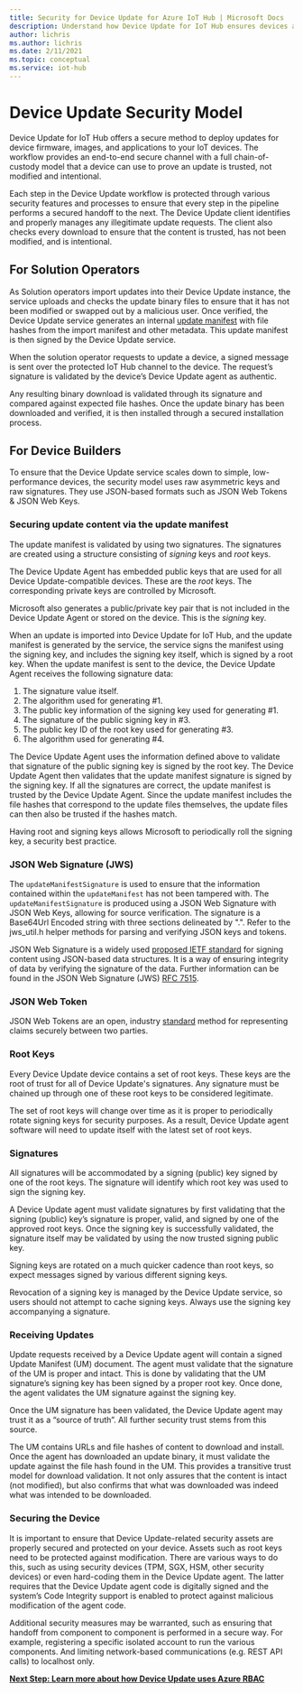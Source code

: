 ```yaml
---
title: Security for Device Update for Azure IoT Hub | Microsoft Docs
description: Understand how Device Update for IoT Hub ensures devices are updated securely.
author: lichris
ms.author: lichris
ms.date: 2/11/2021
ms.topic: conceptual
ms.service: iot-hub
---
```


# Device Update Security Model

Device Update for IoT Hub offers a secure method to deploy updates for device firmware, images, and applications to your IoT devices. The workflow provides an end-to-end secure channel with a full chain-of-custody model that a device can use to prove an update is trusted, not modified and intentional.

Each step in the Device Update workflow is protected through various security features and processes to ensure that every step in the pipeline performs a secured handoff to the next. The Device Update client identifies and properly manages any illegitimate update requests. The client also checks every download to ensure that the content is trusted, has not been modified, and is intentional.

## For Solution Operators

As Solution operators import updates into their Device Update instance, the service uploads and checks the update binary files to ensure that it has not been modified or swapped out by a malicious user. Once verified, the Device Update service generates an internal [update manifest](./update-manifest.md) with file hashes from the import manifest and other metadata. This update manifest is then signed by the Device Update service.

When the solution operator requests to update a device, a signed message is sent over the protected IoT Hub channel to the device. The request’s signature is validated by the device’s Device Update agent as authentic. 

Any resulting binary download is validated through its signature and compared against expected file hashes. Once the update binary has been downloaded and verified, it is then installed through a secured installation process.

## For Device Builders

To ensure that the Device Update service scales down to simple, low-performance devices, the security model uses raw asymmetric keys and raw signatures. They use JSON-based formats such as JSON Web Tokens & JSON Web Keys.

### Securing update content via the update manifest

The update manifest is validated by using two signatures. The signatures are created using a structure consisting of *signing* keys and *root* keys.

The Device Update Agent has embedded public keys that are used for all Device Update-compatible devices. These are the *root* keys. The corresponding private keys are controlled by Microsoft.

Microsoft also generates a public/private key pair that is not included in the Device Update Agent or stored on the device. This is the *signing* key.

When an update is imported into Device Update for IoT Hub, and the update manifest is generated by the service, the service signs the manifest using the signing key, and includes the signing key itself, which is signed by a root key. When the update manifest is sent to the device, the Device Update Agent receives the following signature data:

1. The signature value itself.
2. The algorithm used for generating #1.
3. The public key information of the signing key used for generating #1.
4. The signature of the public signing key in #3.
5. The public key ID of the root key used for generating #3.
6. The algorithm used for generating #4.

The Device Update Agent uses the information defined above to validate that signature of the public signing key is signed by the root key. The Device Update Agent then validates that the update manifest signature is signed by the signing key. If all the signatures are correct, the update manifest is trusted by the Device Update Agent. Since the update manifest includes the file hashes that correspond to the update files themselves, the update files can then also be trusted if the hashes match.

Having root and signing keys allows Microsoft to periodically roll the signing key, a security best practice.

### JSON Web Signature (JWS)

The `updateManifestSignature` is used to ensure that the information contained within the `updateManifest` has
not been tampered with. The `updateManifestSignature` is produced using a JSON Web Signature with JSON Web Keys, allowing for source verification. The signature is a Base64Url Encoded string with three sections delineated by ".".  Refer to the jws_util.h helper methods for parsing and verifying JSON keys and tokens.

JSON Web Signature is a widely used [proposed IETF standard](https://tools.ietf.org/html/rfc7515) for signing
content using JSON-based data structures. It is a way of ensuring integrity of data by verifying the signature
of the data. Further information can be found in the JSON Web Signature (JWS) [RFC 7515](https://www.rfc-editor.org/info/rfc7515).

### JSON Web Token

JSON Web Tokens are an open, industry [standard](https://tools.ietf.org/html/rfc7519) method for representing
claims securely between two parties.

### Root Keys

Every Device Update device contains a set of root keys. These keys are the root of trust for all of Device Update's signatures. Any signature must be chained up through one of these root keys to be considered legitimate.

The set of root keys will change over time as it is proper to periodically rotate signing keys for security purposes. As a result, Device Update agent software will need to update itself with the latest set of root keys. 

### Signatures

All signatures will be accommodated by a signing (public) key signed by one of the root keys. The signature will identify which root key was used to sign the signing key. 

A Device Update agent must validate signatures by first validating that the signing (public) key’s signature is proper, valid, and signed by one of the approved root keys. Once the signing key is successfully validated, the signature itself may be validated by using the now trusted signing public key.

Signing keys are rotated on a much quicker cadence than root keys, so expect messages signed by various different signing keys. 

Revocation of a signing key is managed by the Device Update service, so users should not attempt to cache signing keys. Always use the signing key accompanying a signature.

### Receiving Updates

Update requests received by a Device Update agent will contain a signed Update Manifest (UM) document. The agent must validate that the signature of the UM is proper and intact. This is done by validating that the UM signature’s signing key has been signed by a proper root key. Once done, the agent validates the UM signature against the signing key.

Once the UM signature has been validated, the Device Update agent may trust it as a “source of truth”. All further security trust stems from this source. 

The UM contains URLs and file hashes of content to download and install. Once the agent has downloaded an update binary, it must validate the update against the file hash found in the UM. This provides a transitive trust model for download validation. It not only assures that the content is intact (not modified), but also confirms that what was downloaded was indeed what was intended to be downloaded. 

### Securing the Device

It is important to ensure that Device Update-related security assets are properly secured and protected on your device. Assets such as root keys need to be protected against modification. There are various ways to do this, such as using security devices (TPM, SGX, HSM, other security devices) or even hard-coding them in the Device Update agent. The latter requires that the Device Update agent code is digitally signed and the system’s Code Integrity support is enabled to protect against malicious modification of the agent code.

Additional security measures may be warranted, such as ensuring that handoff from component to component is performed in a secure way. For example, registering a specific isolated account to run the various components. And limiting network-based communications (e.g. REST API calls) to localhost only.

**[Next Step: Learn more about how Device Update uses Azure RBAC](.\device-update-control-access.md)**